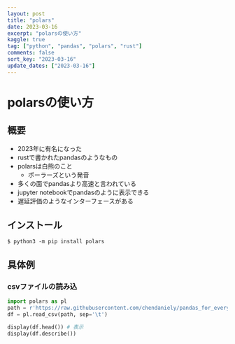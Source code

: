 ```yaml
---
layout: post
title: "polars" 
date: 2023-03-16
excerpt: "polarsの使い方"
kaggle: true
tag: ["python", "pandas", "polars", "rust"]
comments: false
sort_key: "2023-03-16"
update_dates: ["2023-03-16"]
---
```


# polarsの使い方

## 概要
 - 2023年に有名になった
 - rustで書かれたpandasのようなもの
 - polarsは白熊のこと
   - ポーラーズという発音
 - 多くの面でpandasより高速と言われている
 - jupyter notebookでpandasのように表示できる
 - 遅延評価のようなインターフェースがある

## インストール

```console
$ python3 -m pip install polars
```

## 具体例

### csvファイルの読み込

```python
import polars as pl
path = r'https://raw.githubusercontent.com/chendaniely/pandas_for_everyone/master/data/gapminder.tsv'
df = pl.read_csv(path, sep='\t')

display(df.head()) # 表示
display(df.describe())
```
